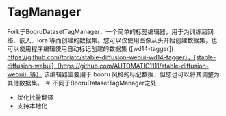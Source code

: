 ﻿# TagManager
Fork于BooruDatasetTagManager，一个简单的标签编辑器，用于为训练超网络、嵌入、lora 等而创建的数据集。您可以仅使用图像从头开始创建数据集，也可以使用程序编辑使用自动标记创建的数据集 ([wd14-tagger]( https://github.com/toriato/stable-diffusion-webui-wd14-tagger），[stable-diffusion-webui]（https://github.com/AUTOMATIC1111/stable-diffusion-webui）等）
该编辑器主要用于 booru 风格的标记数据，但您也可以将其调整为其他数据集。
＃ 不同于BooruDatasetTagManager之处
* 优化批量翻译
* 支持本地化